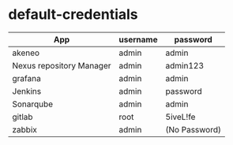 # default-credentials

| App                             | username      | password      |
| -------------                   | ------------- | ------------- |
| akeneo                          | admin         | admin         |
| Nexus repository Manager        | admin         | admin123      |
| grafana                         | admin         | admin         |
| Jenkins                         | admin         | password      |
| Sonarqube                       | admin         | admin         |
| gitlab                          | root          | 5iveL!fe      |
| zabbix                          | admin         | (No Password) |





